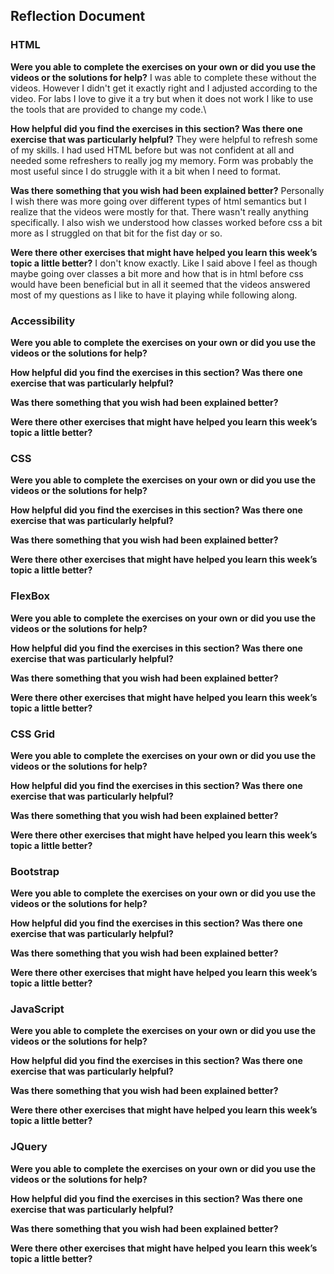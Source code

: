 ## Reflection Document

### HTML

**Were you able to complete the exercises on your own or did you use the videos or the solutions for help?**
I was able to complete these without the videos. However I didn't get it exactly right and I adjusted according to the video. For labs I love to give it a try but when it does not work I like to use the tools that are provided to change my code.\

**How helpful did you find the exercises in this section? Was there one exercise that was particularly helpful?**
They were helpful to refresh some of my skills. I had used HTML before but was not confident at all and needed some refreshers to really jog my memory. Form was probably the most useful since I do struggle with it a bit when I need to format.

**Was there something that you wish had been explained better?**
Personally I wish there was more going over different types of html semantics but I realize that the videos were mostly for that. There wasn't really anything specifically. I also wish we understood how classes worked before css a bit more as I struggled on that bit for the fist day or so.

**Were there other exercises that might have helped you learn this week’s topic a little better?**
I don't know exactly. Like I said above I feel as though maybe going over classes a bit more and how that is in html before css would have been beneficial but in all it seemed that the videos answered most of my questions as I like to have it playing while following along.

### Accessibility

**Were you able to complete the exercises on your own or did you use the videos or the solutions for help?**

**How helpful did you find the exercises in this section? Was there one exercise that was particularly helpful?**

**Was there something that you wish had been explained better?**

**Were there other exercises that might have helped you learn this week’s topic a little better?**

### CSS

**Were you able to complete the exercises on your own or did you use the videos or the solutions for help?**

**How helpful did you find the exercises in this section? Was there one exercise that was particularly helpful?**

**Was there something that you wish had been explained better?**

**Were there other exercises that might have helped you learn this week’s topic a little better?**

### FlexBox

**Were you able to complete the exercises on your own or did you use the videos or the solutions for help?**

**How helpful did you find the exercises in this section? Was there one exercise that was particularly helpful?**

**Was there something that you wish had been explained better?**

**Were there other exercises that might have helped you learn this week’s topic a little better?**

### CSS Grid

**Were you able to complete the exercises on your own or did you use the videos or the solutions for help?**

**How helpful did you find the exercises in this section? Was there one exercise that was particularly helpful?**

**Was there something that you wish had been explained better?**

**Were there other exercises that might have helped you learn this week’s topic a little better?**

### Bootstrap

**Were you able to complete the exercises on your own or did you use the videos or the solutions for help?**

**How helpful did you find the exercises in this section? Was there one exercise that was particularly helpful?**

**Was there something that you wish had been explained better?**

**Were there other exercises that might have helped you learn this week’s topic a little better?**

### JavaScript

**Were you able to complete the exercises on your own or did you use the videos or the solutions for help?**

**How helpful did you find the exercises in this section? Was there one exercise that was particularly helpful?**

**Was there something that you wish had been explained better?**

**Were there other exercises that might have helped you learn this week’s topic a little better?**

### JQuery

**Were you able to complete the exercises on your own or did you use the videos or the solutions for help?**

**How helpful did you find the exercises in this section? Was there one exercise that was particularly helpful?**

**Was there something that you wish had been explained better?**

**Were there other exercises that might have helped you learn this week’s topic a little better?**
